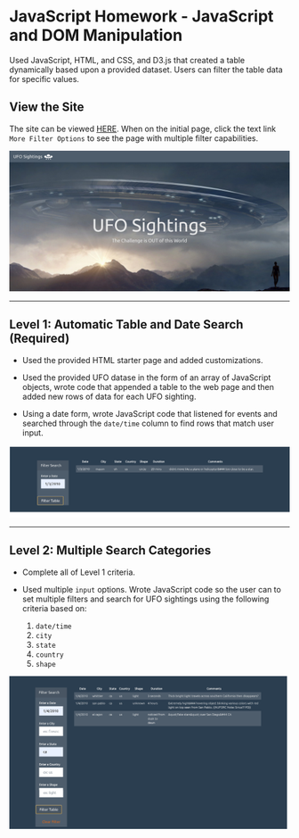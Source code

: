 # JavaScript Homework - JavaScript and DOM Manipulation

 Used JavaScript, HTML, and CSS, and D3.js  that created a table dynamically based upon a provided dataset. Users can filter the table data for specific values.

## View the Site
The site can be viewed <a href="https://klharp.github.io/Javascript_Challenge/UFO-level-1/">HERE</a>. When on the initial page, click the text link `More Filter Options` to see the page with multiple filter capabilities.

![prefilter.png](images/prefilter.png)
- - -

## Level 1: Automatic Table and Date Search (Required)

* Used the provided HTML starter page and added customizations.

* Used the provided UFO datase in the form of an array of JavaScript objects, wrote code that appended a table to the web page and then added new rows of data for each UFO sighting.

* Using a date form,  wrote JavaScript code that listened for events and searched through the `date/time` column to find rows that match user input.

![filter1.png](images/filter1.png)

- - -

## Level 2: Multiple Search Categories 

* Complete all of Level 1 criteria.

* Used multiple `input` options. Wrote JavaScript code so the user can to set multiple filters and search for UFO sightings using the following criteria based on:

  1. `date/time`
  2. `city`
  3. `state`
  4. `country`
  5. `shape`


![filter2.png](images/filter2.png)


